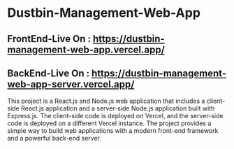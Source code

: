 # Dustbin-Management-Web-App

## FrontEnd-Live On : https://dustbin-management-web-app.vercel.app/
## BackEnd-Live On : https://dustbin-management-web-app-server.vercel.app/

This project is a React.js and Node.js web application that includes a client-side React.js application and a server-side Node.js application built with Express.js. The client-side code is deployed on Vercel, and the server-side code is deployed on a different Vercel instance. The project provides a simple way to build web applications with a modern front-end framework and a powerful back-end server.